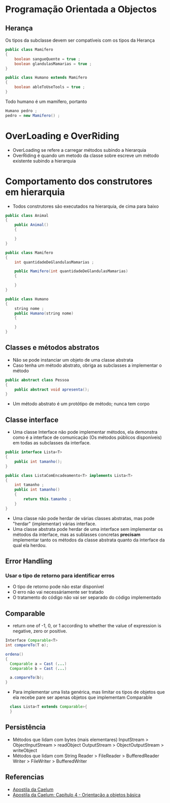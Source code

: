# Programação Orientada a Objectos

## Herança
Os tipos da subclasse devem ser compatíveis com os tipos da Herança
```java
public class Mamifero
{
    boolean sangueQuente = true ;
    boolean glandulasMamarias = true ;
}

public class Humano extends Mamifero
{
    boolean ableToUseTools = true ;
}
```

Todo humano é um mamífero, portanto

```java
Humano pedro ;
pedro = new Mamifero() ;
```

# OverLoading e OverRiding

- OverLoading se refere a carregar métodos subindo a hierarquia
- OverRiding é quando um metodo da classe sobre escreve um método existente subindo a hierarquia

# Comportamento dos construtores em hierarquia

- Todos construtores são executados na hierarquia, de cima para baixo
```java
public class Animal
{
    public Animal()
    {

    }
}
```
```java
public class Mamifero
{
    int quantidadeDeGlandulasMamarias ;

    public Mamifero(int quantidadeDeGlandulasMamarias)
    {

    }
}
```
```java
public class Humano
{
    string nome ;
    public Humano(string nome)
    {

    }
}
```

## Classes e métodos abstratos

- Não se pode instanciar um objeto de uma classe abstrata
- Caso tenha um método abstrato, obriga as subclasses a implementar o método

```java
public abstract class Pessoa
{
    public abstract void apresenta();
}
```

- Um método abstrato é um protótipo de método; nunca tem corpo

## Classe interface
- Uma classe Interface não pode implementar métodos, ela demonstra como é a interface de comunicação (Os métodos públicos disponíveis) em todas as subclasses da interface.
```java
public interface Lista<T>
{
    public int tamanho();
}
```
```java
public class ListaComEncadeamento<T> implements Lista<T>
{
    int tamanho ;
    public int tamanho()
    {
        return this.tamanho ;
    }
}
```
- Uma classe não pode herdar de várias classes abstratas, mas pode "herdar" (implementar) várias interface.
- Uma classe abstrata pode herdar de uma interface sem implementar os métodos da interface, mas as sublasses concretas **precisam** implementar tanto os métodos da classe abstrata quanto da interface da qual ela herdou.

## Error Handling

### Usar o tipo de retorno para identificar erros
- O tipo de retorno pode não estar disponível
- O erro não vai necessáriamente ser tratado
- O tratamento do código não vai ser separado do código implementado

##  Comparable
- return one of -1, 0, or 1 according to whether the value of expression is negative, zero or positive.
```java
Interface Comparable<T>
int compareTo(T o);
```
```java
ordena()
{
  Comparable a = Cast (...)
  Comparable b = Cast (...)

  a.compareTo(b);
}
```
- Para implementar uma lista genérica, mas limitar os tipos de objetos que ela recebe pare ser apenas objetos que implementam Comparable
```java
  class Lista<T extends Comparable>{
  }
```

## Persistência
- Métodos que lidam com bytes (mais elementares)
InputStream > ObjectInputStream > readObject
OutputStream > ObjectOutputStream > writeObject
- Métodos que lidam com String
Reader > FileReader > BufferedReader
Writer > FileWriter > BufferedWriter


## Referencias
- [Apostila da Caelum](https://www.caelum.com.br/apostila-java-orientacao-objetos/)
- [Apostila da Caelum: Capítulo 4 - Orientação a objetos básica](https://www.caelum.com.br/apostila-java-orientacao-objetos/orientacao-a-objetos-basica/)
